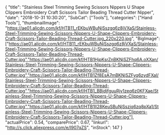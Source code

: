 {
	"title": "Stainless Steel  Trimming Sewing Scissors Nippers U Shape Clippers Embroidery Craft Scissors Tailor Beading Thread Cutter Nipper",
	"date": "2018-10-31 10:30:20",
	"SubCat": ["Tools"],
	"categories": ["Hand Tools"],
	"thumbnailImage": "https://ae01.alicdn.com/kf/HTB11_rEKbuWBuNjSszgq6z8jVXaS/Stainless-Steel-Trimming-Sewing-Scissors-Nippers-U-Shape-Clippers-Embroidery-Craft-Scissors-Tailor-Beading-Thread-Cutter.jpg_220x220.jpg",
	"BigImage": ["https://ae01.alicdn.com/kf/HTB11_rEKbuWBuNjSszgq6z8jVXaS/Stainless-Steel-Trimming-Sewing-Scissors-Nippers-U-Shape-Clippers-Embroidery-Craft-Scissors-Tailor-Beading-Thread-Cutter.jpg","https://ae01.alicdn.com/kf/HTB1HjpKsrZnBKNjSZFhq6A.oXXan/Stainless-Steel-Trimming-Sewing-Scissors-Nippers-U-Shape-Clippers-Embroidery-Craft-Scissors-Tailor-Beading-Thread-Cutter.jpg","https://ae01.alicdn.com/kf/HTB1Zf8EsA7mBKNjSZFyq6zydFXal/Stainless-Steel-Trimming-Sewing-Scissors-Nippers-U-Shape-Clippers-Embroidery-Craft-Scissors-Tailor-Beading-Thread-Cutter.jpg","https://ae01.alicdn.com/kf/HTB1_BBjdjfguuRjy1zeq6z0KFXae/Stainless-Steel-Trimming-Sewing-Scissors-Nippers-U-Shape-Clippers-Embroidery-Craft-Scissors-Tailor-Beading-Thread-Cutter.jpg","https://ae01.alicdn.com/kf/HTB1Il28KeuSBuNjSsziq6zq8pXa1/Stainless-Steel-Trimming-Sewing-Scissors-Nippers-U-Shape-Clippers-Embroidery-Craft-Scissors-Tailor-Beading-Thread-Cutter.jpg"],
	"actualPrice": 0.54,
	"comparePrice": 0.67,
	"linkurl": "http://s.click.aliexpress.com/e/I907qZS",
	"inStock": 147
}
